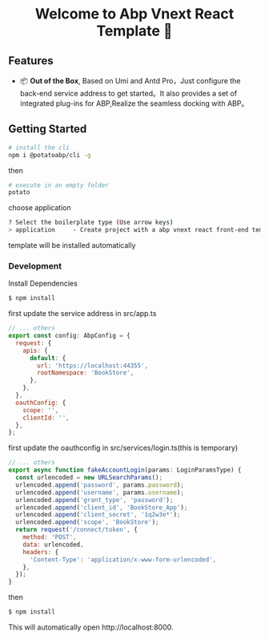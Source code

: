<h1 align="center">Welcome to Abp Vnext React Template 👋</h1>


## Features

- 📦 **Out of the Box**, Based on Umi and Antd Pro，Just configure the back-end service address to get started。It also provides a set of integrated plug-ins for ABP,Realize the seamless docking with ABP。

## Getting Started

```bash
# install the cli
npm i @potatoabp/cli -g
```
then
```bash
# execute in an empty folder
potato
```
choose application
```bash
? Select the boilerplate type (Use arrow keys)
> application     - Create project with a abp vnext react front-end template
```
template will be installed automatically

### Development

Install Dependencies
```bash
$ npm install
```
first update the service address in src/app.ts
```javascript
// ... others
export const config: AbpConfig = {
  request: {
    apis: {
      default: {
        url: 'https://localhost:44355',
        rootNamespace: 'BookStore',
      },
    },
  },
  oauthConfig: {
    scope: '',
    clientId: '',
  },
};
```
first update the oauthconfig  in src/services/login.ts(this is temporary)
```javascript
// ... others
export async function fakeAccountLogin(params: LoginParamsType) {
  const urlencoded = new URLSearchParams();
  urlencoded.append('password', params.password);
  urlencoded.append('username', params.username);
  urlencoded.append('grant_type', 'password');
  urlencoded.append('client_id', 'BookStore_App');
  urlencoded.append('client_secret', '1q2w3e*');
  urlencoded.append('scope', 'BookStore');
  return request('/connect/token', {
    method: 'POST',
    data: urlencoded,
    headers: {
      'Content-Type': 'application/x-www-form-urlencoded',
    },
  });
}

```
then
```bash
$ npm install
```
This will automatically open http://localhost:8000.
